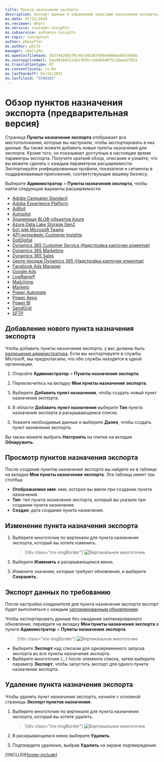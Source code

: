```yaml
---
title: Пункты назначения экспорта
description: Экспорт данных и управление пунктами назначения экспорта.
ms.date: 07/21/2020
ms.reviewer: mhart
ms.service: customer-insights
ms.subservice: audience-insights
ms.topic: conceptual
author: phkieffer
ms.author: philk
manager: shellyha
ms.openlocfilehash: 5557442983f8c48cd46387009e0060beb6e764bb
ms.sourcegitcommit: bae40184312ab27b95c140a044875c2daea37951
ms.translationtype: HT
ms.contentlocale: ru-RU
ms.lasthandoff: 03/15/2021
ms.locfileid: "5596102"
---
```

# <a name="export-destinations-preview-overview"></a>Обзор пунктов назначения экспорта (предварительная версия)

Страница **Пункты назначения экспорта** отображает все местоположения, которые вы настроили, чтобы экспортировать в них данные. Вы также можете добавить новые пункты назначения для экспорта. Кроме того, он показывает доступные в настоящее время параметры экспорта. Получите краткий обзор, описание и узнайте, что вы можете сделать с каждым параметром расширяемости. Экспортируйте унифицированные профили, показатели и сегменты в поддерживаемые приложения, соответствующие вашему бизнесу.

Выберите **Администратор** > **Пункты назначения экспорта**, чтобы найти следующие варианты расширяемости:

- [Adobe Campaign Standard](export-adobe-campaign-standard.md)
- [Adobe Experience Platform](export-adobe-experience-platform.md)
- [AdRoll](export-adroll.md)
- [Autopilot](export-autopilot.md)
- [Хранилище BLOB-объектов Azure](export-azure-blob-storage.md)
- [Azure Data Lake Storage Gen2](export-azure-data-lake-storage-gen2.md)
- [Бот для Microsoft Teams](export-teams-bot.md)
- [API-интерфейс Customer Insights](apis.md)
- [DotDigital](export-dotdigital.md)
- [Dynamics 365 Customer Service (Надстройка карточек клиентов)](customer-card-add-in.md)
- [Dynamics 365 Marketing](export-dynamics365-marketing.md)
- [Dynamics 365 Sales](export-dynamics365-sales.md)
- [Центр продаж Dynamics 365 (Надстройка карточек клиентов)](customer-card-add-in.md)
- [Facebook Ads Manager](export-facebook.md)
- [Google Ads](export-google-ads.md)
- [LiveRamp&reg;](export-liveramp.md)
- [Mailchimp](export-mailchimp.md)
- [Marketo](export-marketo.md)
- [Power Automate](export-power-automate.md)
- [Power Apps](export-power-apps.md)
- [Power BI](export-power-bi.md)
- [SendGrid](export-sendgrid.md)
- [SFTP](export-sftp.md)

## <a name="add-a-new-export-destination"></a>Добавление нового пункта назначения экспорта

Чтобы добавить пункты назначения экспорта, у вас должны быть [разрешения администратора](permissions.md). Если вы экспортируете в службы Microsoft, мы предполагаем, что обе службы находятся в одной организации.

1. Откройте **Администратор** > **Пункты назначения экспорта**.

1. Переключитесь на вкладку **Мои пункты назначения экспорта**.

1. Выберите **Добавить пункт назначения**, чтобы создать новый пункт назначения экспорта.

1. В области **Добавить пункт назначения** выберите **Тип** пункта назначения экспорта в раскрывающемся списке.

1. Укажите необходимые данные и выберите **Далее**, чтобы создать пункт назначения экспорта.

Вы также можете выбрать **Настроить** на плитке на вкладке **Обнаружить**.

## <a name="view-export-destinations"></a>Просмотр пунктов назначения экспорта

После создания пунктов назначения экспорта вы найдете их в таблице на вкладке **Мои пункты назначения экспорта**. Эта таблица имеет три столбца:

- **Отображаемое имя**: имя, которое вы ввели при создании пункта назначения.
- **Тип**: тип пункта назначения экспорта, который вы указали при создании пункта назначения.
- **Создан**: дата создания пункта назначения.

## <a name="edit-an-export-destination"></a>Изменение пункта назначения экспорта

1. Выберите многоточие по вертикали для пункта назначения экспорта, который вы хотите изменить.

   > [!div class="mx-imgBorder"]
   > ![Вертикальное многоточие](media/export-destinations-page-ellipsis.png "Вертикальное многоточие")

1. Выберите **Изменить** в раскрывающемся меню.

1. Измените значения, которые требуют обновления, и выберите **Сохранить**.

## <a name="export-data-on-demand"></a>Экспорт данных по требованию

После настройки соединителя для пункта назначения экспорта экспорт будет выполняться с каждым [запланированным обновлением](system.md#schedule-tab).

Чтобы экспортировать данные без ожидания запланированного обновления, перейдите на вкладку **Мои пункты назначения экспорта** в пункте **Администратор** > **Пункты назначения экспорта**.

> [!div class="mx-imgBorder"]
> ![Вертикальное многоточие](media/export-destinations-page-ellipsis.png "Вертикальное многоточие")

- Выберите **Экспорт** над списком для одновременного запуска экспорта во все пункты назначения экспорта.
- Выберите многоточие (...) после элемента списка, затем выберите параметр **Экспорт**, чтобы запустить экспорт для одного пункта назначения экспорта.

## <a name="remove-an-export-destination"></a>Удаление пункта назначения экспорта

Чтобы удалить пункт назначения экспорта, начните с основной страницы **Экспорт пунктов назначения**.

1. Выберите многоточие по вертикали для пункта назначения экспорта, который вы хотите удалить.

   > [!div class="mx-imgBorder"]
   > ![Вертикальное многоточие](media/export-destinations-page-ellipsis.png "Вертикальное многоточие")

2. В раскрывающемся меню выберите **Удалить**.

3. Подтвердите удаление, выбрав **Удалить** на экране подтверждения.


[!INCLUDE[footer-include](../includes/footer-banner.md)]
